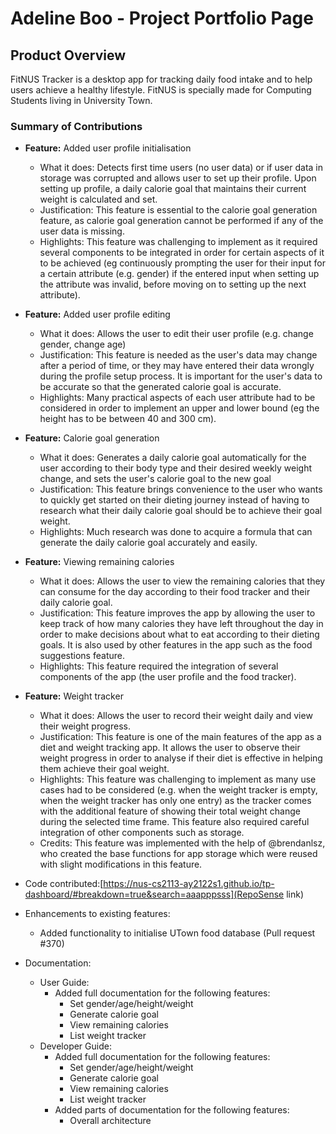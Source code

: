 # Adeline Boo - Project Portfolio Page

## Product Overview
FitNUS Tracker is a desktop app for tracking daily food intake and
to help users achieve a healthy lifestyle.
FitNUS is specially made for Computing Students living in University Town.

### Summary of Contributions

- **Feature:** Added user profile initialisation 
  - What it does: Detects first time users (no user data) or if user data
    in storage was corrupted and allows user to set up their profile. 
    Upon setting up profile, a daily calorie goal that
    maintains their current weight is calculated and set.
  - Justification: This feature is essential to the calorie goal generation 
    feature, as calorie goal generation cannot be performed if any of the user
    data is missing. 
  - Highlights: This feature was challenging to implement as it required several
    components to be integrated in order for certain aspects of it to be achieved
    (eg continuously prompting the user for their input for a certain attribute (e.g. gender)
    if the entered input when setting up the attribute was invalid, before moving
    on to setting up the next attribute).
- **Feature:** Added user profile editing
  - What it does: Allows the user to edit their user profile (e.g. change gender, change age)
  - Justification: This feature is needed as the user's data may change after a period
    of time, or they may have entered their data wrongly during the profile setup process.
    It is important for the user's data to be accurate so that the generated calorie goal
    is accurate.
  - Highlights: Many practical aspects of each user attribute had to be considered in order
    to implement an upper and lower bound (eg the height has to be between 40 and 300 cm).
- **Feature:** Calorie goal generation
  - What it does: Generates a daily calorie goal automatically
    for the user according to their body type and their desired weekly
    weight change, and sets the user's calorie goal to the new goal
  - Justification: This feature brings convenience to the user who wants to quickly 
    get started on their dieting journey instead of having to research what their daily
    calorie goal should be to achieve their goal weight.
  - Highlights: Much research was done to acquire a formula that can generate the
    daily calorie goal accurately and easily. 
- **Feature:** Viewing remaining calories
  - What it does: Allows the user to view the remaining calories
  that they can consume for the day according to their food tracker
  and their daily calorie goal.
  - Justification: This feature improves the app by allowing the user to keep track
  of how many calories they have left throughout the day in order to make decisions
  about what to eat according to their dieting goals. 
  It is also used by other features in the app such as the food suggestions feature. 
  - Highlights: This feature required the integration
  of several components of the app (the user profile and the food tracker).
- **Feature:** Weight tracker
  - What it does: Allows the user to record their weight daily and view their weight progress.
  - Justification: This feature is one of the main features of the app as a diet and
  weight tracking app. It allows the user to observe their weight progress in order to 
  analyse if their diet is effective in helping them achieve their goal weight.
  - Highlights: This feature was challenging to implement as many use cases had to be considered
    (e.g. when the weight tracker is empty, when the weight tracker has only one entry) as the tracker
  comes with the additional feature of showing their total weight change during the selected time frame.
  This feature also required careful integration of other components such as storage.
  - Credits: This feature was implemented with the help of @brendanlsz, who created the base functions for
  app storage which were reused with slight modifications in this feature.


- Code contributed:[https://nus-cs2113-ay2122s1.github.io/tp-dashboard/#breakdown=true&search=aaapppsss](RepoSense link)

- Enhancements to existing features:
  - Added functionality to initialise UTown food database (Pull request #370)


- Documentation:
  - User Guide: 
    - Added full documentation for the following features:
      - Set gender/age/height/weight
      - Generate calorie goal
      - View remaining calories
      - List weight tracker
  - Developer Guide:
    - Added full documentation for the following features:
      - Set gender/age/height/weight
      - Generate calorie goal
      - View remaining calories
      - List weight tracker
    - Added parts of documentation for the following features:
      - Overall architecture
